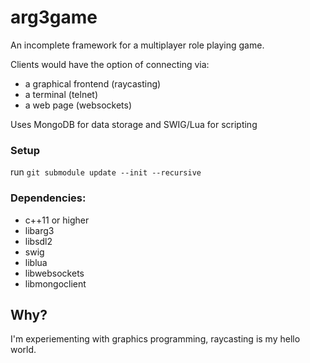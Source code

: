 arg3game
========

An incomplete framework for a multiplayer role playing game.

Clients would have the option of connecting via:

*  a graphical frontend (raycasting) 
*  a terminal (telnet)
*  a web page (websockets)

Uses MongoDB for data storage and SWIG/Lua for scripting

### Setup

run ```git submodule update --init --recursive```

### Dependencies:

* c++11 or higher
* libarg3
* libsdl2
* swig
* liblua
* libwebsockets
* libmongoclient

Why?
----

I'm experiementing with graphics programming, raycasting is my hello world.


